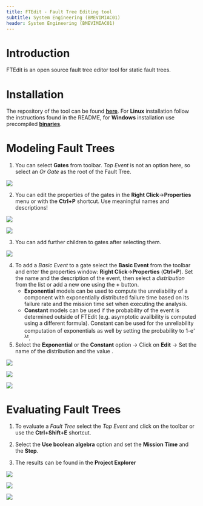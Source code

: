 ```yaml
---
title: FTEdit - Fault Tree Editing tool 
subtitle: System Engineering (BMEVIMIAC01)
header: System Engineering (BMEVIMIAC01)
---
```


# Introduction

FTEdit is an open source fault tree editor tool for static fault trees. 

# Installation

The repository of the tool can be found **[here](https://github.com/ChuOkupai/FTEdit)**. For **Linux** installation follow the instructions found in the README, for **Windows** installation use precompiled **[binaries](https://github.com/ChuOkupai/FTEdit/releases/tag/v1.0)**.

# Modeling Fault Trees

1. You can select **Gates** from toolbar. _Top Event_ is not an option here, so select an _Or Gate_ as the root of the Fault Tree.

![](figs/ft-edit/ftedit-toolbar.png)

2. You can edit the properties of the gates in the **Right Click**->**Properties** menu or with the **Ctrl+P** shortcut. Use meaningful names and descriptions!

![](figs/ft-edit/ftedit-properties-1.png)

![](figs/ft-edit/ftedit-properties-2.png)

3. You can add further children to gates after selecting them.

![](figs/ft-edit/ftedit-adding-children.png)

4. To add a _Basic Event_ to a gate select the **Basic Event** from the toolbar and enter the properties window: **Right Click**->**Properties** (**Ctrl+P**). Set the name and the description of the event, then select a _distribution_ from the list or add a new one using the **+** button.
    - **Exponential** models can be used to compute the unreliability of a component with exponentially distributed failure time based on its failure rate and the mission time set when executing the analysis. 
    - **Constant** models can be used if the probability of the event is determined outside of FTEdit (e.g. asymptotic availbility is computed using a different formula). Constant can be used for the unreliability computation of exponentials as well by setting the probability to 1-e<sup>-λt</sup>.
5. Select the **Exponential** or the **Constant** option -> Click on **Edit** -> Set the name of the distribution and the value .

![](figs/ft-edit/ftedit-basic-event-1.png)

![](figs/ft-edit/ftedit-basic-event-2.png)

![](figs/ftedit-basic-event-3.png)

# Evaluating Fault Trees

1. To evaluate a _Fault Tree_ select the _Top Event_ and click on the toolbar or use the **Ctrl+Shift+E** shortcut.

2. Select the **Use boolean algebra** option and set the **Mission Time** and the **Step**.

3. The results can be found in the **Project Explorer**

![](figs/ft-edit/ftedit-evaluation-1.png)

![](figs/ft-edit/ftedit-evaluation-2.png)

![](figs/ft-edit/ftedit-evaluation-3.png)